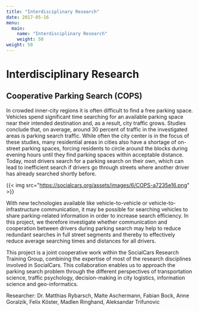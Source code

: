 ```yaml
---
title: "Interdisciplinary Research"
date: 2017-05-16
menu:
  main:
    name: "Interdisciplinary Research"
    weight: 50
weight: 50
---
```


# Interdisciplinary Research

## Cooperative Parking Search (COPS)

In crowded inner-city regions it is often difficult to find a free parking space. Vehicles spend significant time searching for an available parking space near their intended destination and, as a result, city traffic grows. Studies conclude that, on average, around 30 percent of traffic in the investigated areas is parking search traffic. While often the city center is in the focus of these studies, many residential areas in cities also have a shortage of on-street parking spaces, forcing residents to circle around the blocks during evening hours until they find parking spaces within acceptable distance. Today, most drivers search for a parking search on their own, which can lead to inefficient search if drivers go through streets where another driver has already searched shortly before.

{{< img src="https://socialcars.org/assets/images/6/COPS-a7235e16.png" >}}

With new technologies available like vehicle-to-vehicle or vehicle-to-infrastructure communication, it may be possible for searching vehicles to share parking-related information in order to increase search efficiency. In this project, we therefore investigate whether communication and cooperation between drivers during parking search may help to reduce redundant searches in full street segments and thereby to effectively reduce average searching times and distances for all drivers.

This project is a joint cooperative work within the SocialCars Research Training Group, combining the expertise of most of the research disciplines involved in SocialCars. This collaboration enables us to approach the parking search problem through the different perspectives of transportation science, traffic psychology, decision-making in city logistics, information science and geo-informatics.

Researcher: Dr. Matthias Rybarsch, Malte Aschermann, Fabian Bock, Anne Goralzik, Felix Köster, Madlen Ringhand, Aleksandar Trifunovic